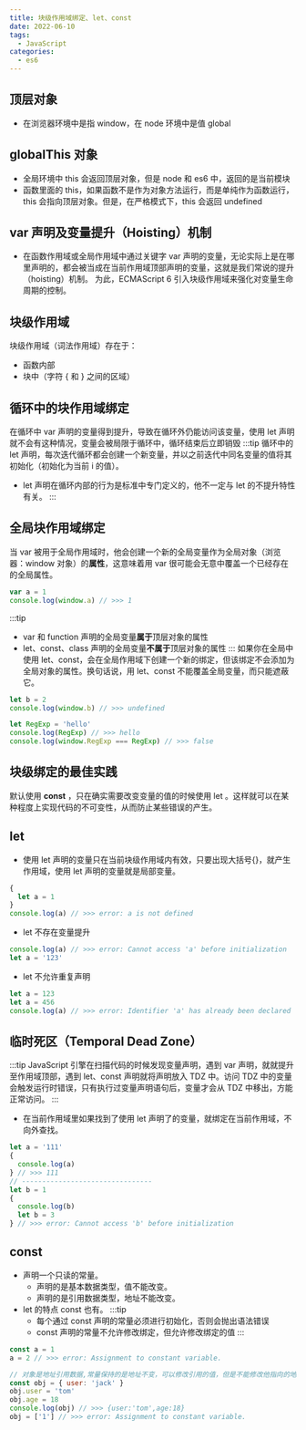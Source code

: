 ```yaml
---
title: 块级作用域绑定、let、const
date: 2022-06-10
tags:
  - JavaScript
categories:
  - es6
---
```


## 顶层对象

- 在浏览器环境中是指 window，在 node 环境中是值 global

## globalThis 对象

- 全局环境中 this 会返回顶层对象，但是 node 和 es6 中，返回的是当前模块
- 函数里面的 this，如果函数不是作为对象方法运行，而是单纯作为函数运行，this 会指向顶层对象。但是，在严格模式下，this 会返回 undefined

## var 声明及变量提升（Hoisting）机制

- 在函数作用域或全局作用域中通过关键字 var 声明的变量，无论实际上是在哪里声明的，都会被当成在当前作用域顶部声明的变量，这就是我们常说的提升（hoisting）机制。
  为此，ECMAScript 6 引入块级作用域来强化对变量生命周期的控制。

## 块级作用域

块级作用域（词法作用域）存在于：

- 函数内部
- 块中（字符 { 和 } 之间的区域）

## 循环中的块作用域绑定

在循环中 var 声明的变量得到提升，导致在循环外仍能访问该变量，使用 let 声明就不会有这种情况，变量会被局限于循环中，循环结束后立即销毁
:::tip
循环中的 let 声明，每次迭代循环都会创建一个新变量，并以之前迭代中同名变量的值将其初始化（初始化为当前 i 的值）。

- let 声明在循环内部的行为是标准中专门定义的，他不一定与 let 的不提升特性有关。
  :::

## 全局块作用域绑定

当 var 被用于全局作用域时，他会创建一个新的全局变量作为全局对象（浏览器：window 对象）的**属性**，这意味着用 var 很可能会无意中覆盖一个已经存在的全局属性。

```js
var a = 1
console.log(window.a) // >>> 1
```

:::tip

- var 和 function 声明的全局变量**属于**顶层对象的属性
- let、const、class 声明的全局变量**不属于**顶层对象的属性
  :::
  如果你在全局中使用 let、const，会在全局作用域下创建一个新的绑定，但该绑定不会添加为全局对象的属性。换句话说，用 let、const 不能覆盖全局变量，而只能遮蔽它。

```js
let b = 2
console.log(window.b) // >>> undefined

let RegExp = 'hello'
console.log(RegExp) // >>> hello
console.log(window.RegExp === RegExp) // >>> false
```

## 块级绑定的最佳实践

默认使用 **const** ，只在确实需要改变变量的值的时候使用 let 。这样就可以在某种程度上实现代码的不可变性，从而防止某些错误的产生。

## let

- 使用 let 声明的变量只在当前块级作用域内有效，只要出现大括号{}，就产生作用域，使用 let 声明的变量就是局部变量。

```js
{
  let a = 1
}
console.log(a) // >>> error: a is not defined
```

- let 不存在变量提升

```js
console.log(a) // >>> error: Cannot access 'a' before initialization
let a = '123'
```

- let 不允许重复声明

```js
let a = 123
let a = 456
console.log(a) // >>> error: Identifier 'a' has already been declared
```

## 临时死区（Temporal Dead Zone）

:::tip
JavaScript 引擎在扫描代码的时候发现变量声明，遇到 var 声明，就就提升至作用域顶部，遇到 let、const 声明就将声明放入 TDZ 中。访问 TDZ 中的变量会触发运行时错误，只有执行过变量声明语句后，变量才会从 TDZ 中移出，方能正常访问。
:::

- 在当前作用域里如果找到了使用 let 声明了的变量，就绑定在当前作用域，不向外查找。

```js
let a = '111'
{
  console.log(a)
} // >>> 111
// --------------------------------
let b = 1
{
  console.log(b)
  let b = 3
} // >>> error: Cannot access 'b' before initialization
```

## const

- 声明一个只读的常量。
  - 声明的是基本数据类型，值不能改变。
  - 声明的是引用数据类型，地址不能改变。
- let 的特点 const 也有。
  :::tip
  - 每个通过 const 声明的常量必须进行初始化，否则会抛出语法错误
  - const 声明的常量不允许修改绑定，但允许修改绑定的值
    :::

```js
const a = 1
a = 2 // >>> error: Assignment to constant variable.

// 对象是地址引用数据,常量保持的是地址不变，可以修改引用的值，但是不能修改他指向的地址
const obj = { user: 'jack' }
obj.user = 'tom'
obj.age = 18
console.log(obj) // >>> {user:'tom',age:18}
obj = ['1'] // >>> error: Assignment to constant variable.
```
